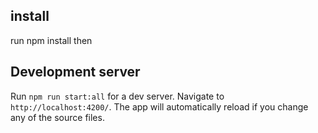 ## install
run
npm install
then
## Development server

Run `npm run start:all` for a dev server. Navigate to `http://localhost:4200/`. The app will automatically reload if you change any of the source files.
